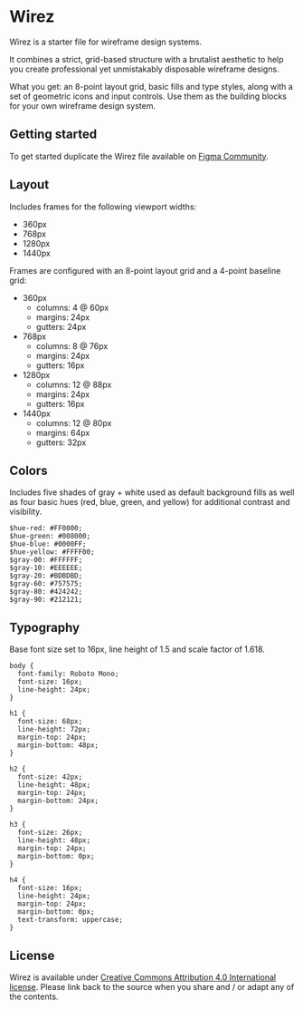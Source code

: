 # Wirez
Wirez is a starter file for wireframe design systems.

It combines a strict, grid-based structure with a brutalist aesthetic to help you create professional yet unmistakably disposable wireframe designs.

What you get: an 8-point layout grid, basic fills and type styles, along with a set of geometric icons and input controls. Use them as the building blocks for your own wireframe design system.

## Getting started

To get started duplicate the Wirez file available on [Figma Community](https://www.figma.com/community/file/822440764002706075/Wirez). 

## Layout

Includes frames for the following viewport widths:

* 360px
* 768px
* 1280px
* 1440px

Frames are configured with an 8-point layout grid and a 4-point baseline grid:

* 360px
  * columns: 4 @ 60px
  * margins: 24px
  * gutters: 24px
* 768px
  * columns: 8 @ 76px
  * margins: 24px
  * gutters: 16px
* 1280px
  * columns: 12 @ 88px
  * margins: 24px
  * gutters: 16px
* 1440px
  * columns: 12 @ 80px
  * margins: 64px
  * gutters: 32px

## Colors

Includes five shades of gray + white used as default background fills as well as four basic hues (red, blue, green, and yellow) for additional contrast and visibility.

```
$hue-red: #FF0000;
$hue-green: #008000;
$hue-blue: #0000FF;
$hue-yellow: #FFFF00;
$gray-00: #FFFFFF;
$gray-10: #EEEEEE;
$gray-20: #BDBDBD;
$gray-60: #757575;
$gray-80: #424242;
$gray-90: #212121;
```

## Typography

Base font size set to 16px, line height of 1.5 and scale factor of 1.618.

```
body {
  font-family: Roboto Mono;
  font-size: 16px;
  line-height: 24px;
}

h1 {
  font-size: 68px;
  line-height: 72px;
  margin-top: 24px;
  margin-bottom: 48px;
}

h2 {
  font-size: 42px;
  line-height: 48px;
  margin-top: 24px;
  margin-bottom: 24px;
}

h3 {
  font-size: 26px;
  line-height: 48px;
  margin-top: 24px;
  margin-bottom: 0px;
}

h4 {
  font-size: 16px;
  line-height: 24px;
  margin-top: 24px;
  margin-bottom: 0px;
  text-transform: uppercase;
}
```
## License

Wirez is available under [Creative Commons Attribution 4.0 International license](https://creativecommons.org/licenses/by/4.0/). Please link back to the source when you share and / or adapt any of the contents.
